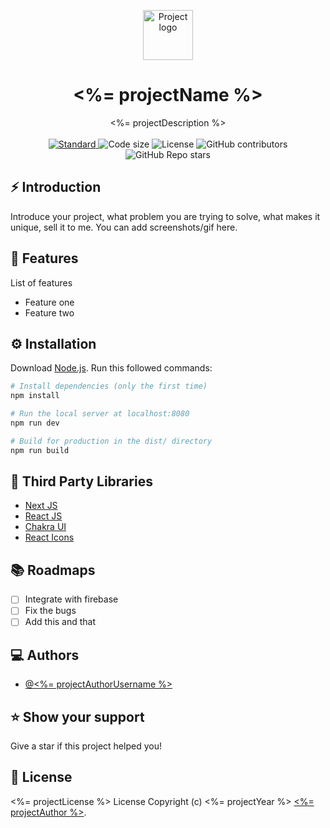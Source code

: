 <p align="center">
  <a href="https://30days30projects.vercel.app/">
    <img alt="Project logo" height="80" src="https://raw.githubusercontent.com/iamsahebgiri/30days30projects/main/public/logo.svg">
  </a>
</p>
<h1 align="center"><%= projectName %></h1>

<div align="center">
<%= projectDescription %>
</div>

<br />

<div align="center">
  <a href="https://standardjs.com">
    <img src="https://img.shields.io/badge/code%20style-standard-brightgreen.svg?style=flat-square"
      alt="Standard" />
  </a>
  
  <img src="https://img.shields.io/github/languages/code-size/<%= projectRepo %>?style=flat-square" alt="Code size" />

  <img src="https://img.shields.io/github/license/<%= projectRepo %>?style=flat-square" alt="License" />

  <img alt="GitHub contributors" src="https://img.shields.io/github/contributors/<%= projectRepo %>?style=flat-square">

  <img alt="GitHub Repo stars" src="https://img.shields.io/github/stars/<%= projectRepo %>?style=social">
</div>

## ⚡️ Introduction

Introduce your project, what problem you are trying to solve, what makes it unique, sell it to me. You can add screenshots/gif here.

## 🎯 Features

List of features

- Feature one
- Feature two

## ⚙️ Installation

Download [Node.js](https://nodejs.org/en/download/).
Run this followed commands:

```bash
# Install dependencies (only the first time)
npm install

# Run the local server at localhost:8080
npm run dev

# Build for production in the dist/ directory
npm run build
```

## 🌱 Third Party Libraries

- [Next JS](https://nextjs.org/)
- [React JS](https://reactjs.org/)
- [Chakra UI](https://chakra-ui.com/)
- [React Icons](https://react-icons.github.io/react-icons/)

## 📚️ Roadmaps

- [ ] Integrate with firebase
- [ ] Fix the bugs
- [ ] Add this and that

## ‎‍💻 Authors

- [@<%= projectAuthorUsername %>](<%= projectAuthorGithubLink %>)

## ⭐️ Show your support

Give a star if this project helped you!

## 📃️ License

<%= projectLicense %> License Copyright (c) <%= projectYear %> [<%= projectAuthor %>](<%= projectAuthorGithubLink %>).
